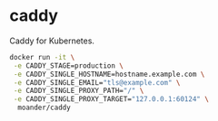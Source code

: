 # caddy

Caddy for Kubernetes.


```sh
docker run -it \
 -e CADDY_STAGE=production \
 -e CADDY_SINGLE_HOSTNAME=hostname.example.com \
 -e CADDY_SINGLE_EMAIL="tls@example.com" \
 -e CADDY_SINGLE_PROXY_PATH="/" \
 -e CADDY_SINGLE_PROXY_TARGET="127.0.0.1:60124" \
  moander/caddy
```
